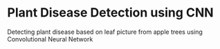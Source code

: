 # Plant Disease Detection using CNN
Detecting plant disease based on leaf picture from apple trees using Convolutional Neural Network 

